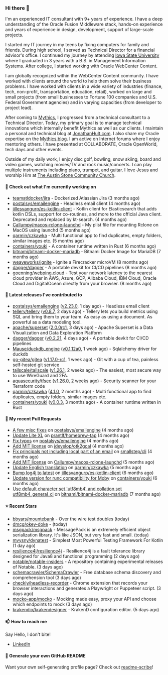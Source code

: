 ### Hi there 👋

I'm an experienced IT consultant with 9+ years of experience. I have a deep understanding of the Oracle Fusion Middleware stack, hands-on experience and years of experience in design, development, support of large-scale projects.

I started my IT journey in my teens by fixing computers for family and friends. During high school, I served as Technical Director for a financial advisor's office. I continued my journey by attending [Iowa State University](iastate.edu) where I graduated in 3 years with a B.S. in Management Information Systems. After college, I started working with Oracle WebCenter Content.

I am globally recognized within the WebCenter Content community. I have worked with clients around the world to help them solve their business problems. I have worked with clients in a wide variety of industries (finance, tech, non-profit, transportation, education, retail), worked on large and small projects (from small businesses to Fortune 100 companies and U.S. Federal Government agencies) and in varying capacities (from developer to project lead).

After coming to [Mythics](https://www.mythics.com/), I progressed from a technical consultant to a Technical Director. Today, my primary goal is to manage technical innovations which internally benefit Mythics as well as our clients. I maintain a personal and technical blog at [JonathanHult.com](https://jonathanhult.com). I also share my Oracle expertise on the [Mythics blog](https://www.mythics.com/about/blog/). I am active on Internet forums where I enjoy mentoring others. I have presented at COLLABORATE, Oracle OpenWorld, tech days and other events.

Outside of my daily work, I enjoy disc golf, bowling, snow skiing, board and video games, watching movies/TV and rock music/concerts. I can play multiple instruments including piano, trumpet, and guitar. I love Jesus and worship Him at [The Austin Stone Community Church](https://austinstone.org/).

#### 👷 Check out what I'm currently working on

- [teamatldocker/jira](https://github.com/teamatldocker/jira) - Dockerized Atlassian Jira (3 months ago)
- [postalsys/emailengine](https://github.com/postalsys/emailengine) - Headless email client (4 months ago)
- [jillesvangurp/es-kotlin-client](https://github.com/jillesvangurp/es-kotlin-client) - Kotlin client for Elasticsearch that adds kotlin DSLs, support for co-routines, and more to the official Java client. Deprecated and replaced by kt-search. (4 months ago)
- [Callumpy/macos-rclone-launchd](https://github.com/Callumpy/macos-rclone-launchd) - My plist file for mounting Rclone on MacOS using launchd (5 months ago)
- [qarmin/czkawka](https://github.com/qarmin/czkawka) - Multi functional app to find duplicates, empty folders, similar images etc. (5 months ago)
- [containers/youki](https://github.com/containers/youki) - A container runtime written in Rust (6 months ago)
- [bitnami/bitnami-docker-mariadb](https://github.com/bitnami/bitnami-docker-mariadb) - Bitnami Docker Image for MariaDB (7 months ago)
- [weaveworks/ignite](https://github.com/weaveworks/ignite) - Ignite a Firecracker microVM (8 months ago)
- [dagger/dagger](https://github.com/dagger/dagger) - A portable devkit for CI/CD pipelines (8 months ago)
- [goenning/webping.cloud](https://github.com/goenning/webping.cloud) - Test your network latency to the nearest cloud provider in AWS, Azure, GCP, Alibaba Cloud, IBM Cloud, Oracle Cloud and DigitalOcean directly from your browser. (8 months ago)

#### 🔭 Latest releases I've contributed to

- [postalsys/emailengine](https://github.com/postalsys/emailengine) ([v2.23.0](https://github.com/postalsys/emailengine/releases/tag/v2.23.0), 1 day ago) - Headless email client
- [tellery/tellery](https://github.com/tellery/tellery) ([v0.8.7](https://github.com/tellery/tellery/releases/tag/v0.8.7), 2 days ago) - Tellery lets you build metrics using SQL and bring them to your team. As easy as using a document. As powerful as a data modeling tool.
- [apache/superset](https://github.com/apache/superset) ([2.0.0rc1](https://github.com/apache/superset/releases/tag/2.0.0rc1), 3 days ago) - Apache Superset is a Data Visualization and Data Exploration Platform
- [dagger/dagger](https://github.com/dagger/dagger) ([v0.2.21](https://github.com/dagger/dagger/releases/tag/v0.2.21), 4 days ago) - A portable devkit for CI/CD pipelines
- [Mause/duckdb_engine](https://github.com/Mause/duckdb_engine) ([v0.1.12a0](https://github.com/Mause/duckdb_engine/releases/tag/v0.1.12a0), 1 week ago) - Sqlalchemy driver for duckdb
- [go-gitea/gitea](https://github.com/go-gitea/gitea) ([v1.17.0-rc1](https://github.com/go-gitea/gitea/releases/tag/v1.17.0-rc1), 1 week ago) - Git with a cup of tea, painless self-hosted git service
- [tailscale/tailscale](https://github.com/tailscale/tailscale) ([v1.26.1](https://github.com/tailscale/tailscale/releases/tag/v1.26.1), 2 weeks ago) - The easiest, most secure way to use WireGuard and 2FA.
- [aquasecurity/tfsec](https://github.com/aquasecurity/tfsec) ([v1.26.0](https://github.com/aquasecurity/tfsec/releases/tag/v1.26.0), 2 weeks ago) - Security scanner for your Terraform code
- [qarmin/czkawka](https://github.com/qarmin/czkawka) ([4.1.0](https://github.com/qarmin/czkawka/releases/tag/4.1.0), 2 months ago) - Multi functional app to find duplicates, empty folders, similar images etc.
- [containers/youki](https://github.com/containers/youki) ([v0.0.3](https://github.com/containers/youki/releases/tag/v0.0.3), 3 months ago) - A container runtime written in Rust

#### 🔨 My recent Pull Requests

- [A few misc fixes](https://github.com/postalsys/emailengine/pull/117) on [postalsys/emailengine](https://github.com/postalsys/emailengine) (4 months ago)
- [Update Lite XL](https://github.com/prantlf/homebrew-tap/pull/1) on [prantlf/homebrew-tap](https://github.com/prantlf/homebrew-tap) (4 months ago)
- [Fix typos](https://github.com/postalsys/emailengine/pull/112) on [postalsys/emailengine](https://github.com/postalsys/emailengine) (4 months ago)
- [Add MIT license](https://github.com/jdevelop/otk2gcal/pull/1) on [jdevelop/otk2gcal](https://github.com/jdevelop/otk2gcal) (4 months ago)
- [Fix principals not including local part of an email](https://github.com/smallstep/cli/pull/635) on [smallstep/cli](https://github.com/smallstep/cli) (4 months ago)
- [Add MIT license](https://github.com/Callumpy/macos-rclone-launchd/pull/1) on [Callumpy/macos-rclone-launchd](https://github.com/Callumpy/macos-rclone-launchd) (5 months ago)
- [Update English translation](https://github.com/qarmin/czkawka/pull/585) on [qarmin/czkawka](https://github.com/qarmin/czkawka) (5 months ago)
- [Bump log4j to latest](https://github.com/jillesvangurp/es-kotlin-client/pull/76) on [jillesvangurp/es-kotlin-client](https://github.com/jillesvangurp/es-kotlin-client) (6 months ago)
- [Update version for runc compatibility for Moby](https://github.com/containers/youki/pull/530) on [containers/youki](https://github.com/containers/youki) (6 months ago)
- [Use default character set &#39;utf8mb4&#39; and collation set utf8mb4_general_ci](https://github.com/bitnami/bitnami-docker-mariadb/pull/255) on [bitnami/bitnami-docker-mariadb](https://github.com/bitnami/bitnami-docker-mariadb) (7 months ago)

#### ⭐ Recent Stars

- [bbyars/mountebank](https://github.com/bbyars/mountebank) - Over the wire test doubles (today)
- [dmcg/okey-doke](https://github.com/dmcg/okey-doke) -  (today)
- [msgpack/msgpack](https://github.com/msgpack/msgpack) - MessagePack is an extremely efficient object serialization library. It&#39;s like JSON, but very fast and small. (today)
- [mvysny/dynatest](https://github.com/mvysny/dynatest) - Simplest Most Powerful Testing Framework For Kotlin (1 day ago)
- [resilience4j/resilience4j](https://github.com/resilience4j/resilience4j) - Resilience4j is a fault tolerance library designed for Java8 and functional programming (2 days ago)
- [notable/notable-insiders](https://github.com/notable/notable-insiders) - A repository containing experimental releases of Notable. (3 days ago)
- [schemacrawler/SchemaCrawler](https://github.com/schemacrawler/SchemaCrawler) - Free database schema discovery and comprehension tool (3 days ago)
- [checkly/headless-recorder](https://github.com/checkly/headless-recorder) - Chrome extension that records your browser interactions and generates a Playwright or Puppeteer script.  (3 days ago)
- [mocko-app/mocko](https://github.com/mocko-app/mocko) - Mocking made easy, proxy your API and choose which endpoints to mock (3 days ago)
- [krakendio/krakendesigner](https://github.com/krakendio/krakendesigner) - KrakenD configuration editor. (5 days ago)

#### 📫 How to reach me

Say Hello, I don't bite!

- [LinkedIn](https://www.linkedin.com/in/jonathanhult)

#### 📖 Generate your own GitHub README

Want your own self-generating profile page? Check out [readme-scribe](https://github.com/muesli/readme-scribe)!
